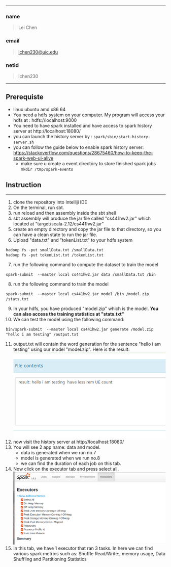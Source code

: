 

---
### name
>Lei Chen
### email
>lchen230@uic.edu

### netid
>lchen230
---


## Prerequiste
- linux ubuntu amd x86 64
- You need a hdfs system on your computer. My program will access your hdfs at : hdfs://localhost:9000
- You need to have spark installed and have access to spark history server at http://localhost:18080/
- you can launch the history server by : ``spark/sbin/start-history-server.sh ``
- you can follow the guide below to enable spark history server:
https://stackoverflow.com/questions/28675460/how-to-keep-the-spark-web-ui-alive
  - make sure u create a event directory to store finished spark jobs
``mkdir /tmp/spark-events``
## Instruction

---

1. clone the repository into Intelliji IDE
2. On the terminal, run sbt.
3. run reload and then assembly inside the sbt shell
4. sbt assembly will produce the jar file called "cs441hw2.jar" which located at "target/scala-2.12/cs441hw2.jar"
5. create an empty directory and copy the jar file to that directory, so you can have a clean state to run the jar file. 
6. Upload "data.txt" and "tokenList.txt" to your hdfs system

````
hadoop fs -put smallData.txt /smallData.txt
hadoop fs -put tokenList.txt /tokenList.txt
````
7. run the following command to compute the dataset to train the model
````
spark-submit  --master local cs441hw2.jar data /smallData.txt /bin
````

8. run the following command to train the model
````
spark-submit  --master local cs441hw2.jar model /bin /model.zip /stats.txt
````
9. In your hdfs, you have produced "model.zip" which is the model.  **You can also access the training statistics at "stats.txt"**
10. We can test the model using the following command:
````
bin/spark-submit  --master local cs441hw2.jar generate /model.zip  "hello i am testing" /output.txt
````

11. output.txt will contain the word generation for the sentence "hello i am testing" using our model "model.zip". Here is the result:
![img.png](img.png)
12. now visit the history server at http://localhost:18080/
13. You will see 2 app name: data and model. 
    - data is generated when we run no.7
    - model is generated when we run no.8
    - we can find the duration of each job  on this tab.
14. Now click on the executor tab and press select all.
![img_1.png](img_1.png)
15. In this tab, we have 1 executor that ran 3 tasks.
In here we can find various spark metrics such as: Shuffle Read/Write:, memory usage, Data Shuffling and Partitioning Statistics 